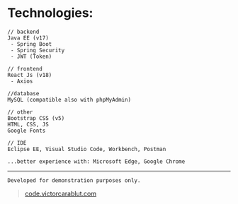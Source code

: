 # Technologies:

```
// backend
Java EE (v17)
 - Spring Boot
 - Spring Security
 - JWT (Token)
```

```
// frontend
React Js (v18)
 - Axios
```

```
//database
MySQL (compatible also with phpMyAdmin)
```

```
// other
Bootstrap CSS (v5)
HTML, CSS, JS
Google Fonts
```

```
// IDE
Eclipse EE, Visual Studio Code, Workbench, Postman

...better experience with: Microsoft Edge, Google Chrome
```

_____________

`Developed for demonstration purposes only.`

> [code.victorcarablut.com](https://code.victorcarablut.com)
